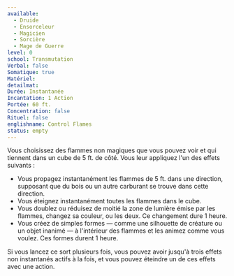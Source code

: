 ```yaml
---
available:
  - Druide
  - Ensorceleur
  - Magicien
  - Sorcière
  - Mage de Guerre
level: 0
school: Transmutation
Verbal: false
Somatique: true
Matériel:
detailmat:
Durée: Instantanée
Incantation: 1 Action
Portée: 60 ft.
Concentration: false
Rituel: false
englishname: Control Flames
status: empty
---
```

Vous choisissez des flammes non magiques que vous pouvez voir et qui tiennent dans un cube de 5 ft. de côté. Vous leur appliquez l'un des effets suivants : 

 - Vous propagez instantanément les flammes de 5 ft. dans une direction, supposant que du bois ou un autre carburant se trouve dans cette direction.
 - Vous éteignez instantanément toutes les flammes dans le cube.
 - Vous doublez ou réduisez de moitié la zone de lumière émise par les flammes, changez sa couleur, ou les deux. Ce changement dure 1 heure.
 - Vous créez de simples formes — comme une silhouette de créature ou un objet inanimé — à l'intérieur des flammes et les animez comme vous voulez. Ces formes durent 1 heure.

Si vous lancez ce sort plusieurs fois, vous pouvez avoir jusqu'à trois effets non instantanés actifs à la fois, et vous pouvez éteindre un de ces effets avec une action.
